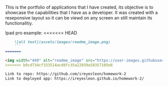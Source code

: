This is the portfolio of applications that I have created, its objective is to showcase the capabilities that I have as a developer. It was created with a reseponsive layout so it can be viewd on any screen an still maintain its functionalitiy.

Ipad pro example:
<<<<<<< HEAD
```md
    ![alt text](assets/images/readme_image.png)
    ```
=======

<img width="449" alt="readme_image" src="https://user-images.githubusercontent.com/89933923/142133331-30eef34f-7db4-492b-9d22-7d05392e412d.png">
>>>>>>> b9cd734cf333514acd8fc35a22039a58357105e8

Link to repo: https://github.com/ireyesleon/homework-2
Link to deployed app: https://ireyesleon.github.io/homework-2/
